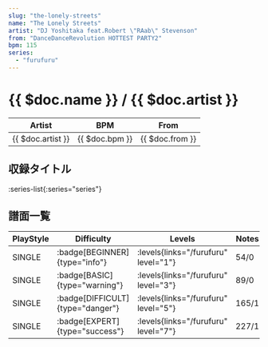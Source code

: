```yaml
---
slug: "the-lonely-streets"
name: "The Lonely Streets"
artist: "DJ Yoshitaka feat.Robert \"RAab\" Stevenson"
from: "DanceDanceRevolution HOTTEST PARTY2"
bpm: 115
series:
  - "furufuru"
---
```


# {{ $doc.name }} / {{ $doc.artist }}

|Artist|BPM|From|
|------|---|----|
|{{ $doc.artist }}|{{ $doc.bpm }}|{{ $doc.from }}|

## 収録タイトル

:series-list{:series="series"}

## 譜面一覧

|PlayStyle|Difficulty|Levels|Notes|Movie|
|---------|----------|------|-----|-----|
|SINGLE| :badge[BEGINNER]{type="info"}| :levels{links="/furufuru" level="1"}|54/0||
|SINGLE| :badge[BASIC]{type="warning"}| :levels{links="/furufuru" level="3"}|89/0||
|SINGLE| :badge[DIFFICULT]{type="danger"}| :levels{links="/furufuru" level="5"}|165/1||
|SINGLE| :badge[EXPERT]{type="success"}| :levels{links="/furufuru" level="7"}|227/1||
